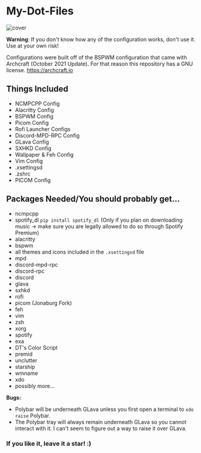 # My-Dot-Files

![cover](https://user-images.githubusercontent.com/53713571/172721880-4eef7943-ea72-4072-a266-f85f308c1612.png)

**Warning**: If you don't know how any of the configuration works, don't use it. Use at your own risk!

Configurations were built off of the BSPWM configuration that came with Archcraft (October 2021 Update). For that reason this repository has a GNU license.
https://archcraft.io

## Things Included

- NCMPCPP Config
- Alacritty Config
- BSPWM Config
- Picom Config
- Rofi Launcher Configs
- Discord-MPD-RPC Config
- GLava Config
- SXHKD Config
- Wallpaper & Feh Config
- Vim Config
- .xsettingsd
- .zshrc
- PICOM Config

## Packages Needed/You should probably get...
- ncmpcpp
- spotify_dl `pip install spotify_dl` (Only if you plan on downloading music -> make sure you are legally allowed to do so through Spotify Premium)
- alacritty
- bspwm
- all themes and icons included in the `.xsettingsd` file
- mpd
- discord-mpd-rpc
- discord-rpc
- discord
- glava
- sxhkd
- rofi
- picom (Jonaburg Fork)
- feh
- vim
- zsh
- xorg
- spotify
- exa
- DT's Color Script
- premid
- unclutter
- starship
- wmname
- xdo
- possibly more...

**Bugs:** 
- Polybar will be underneath GLava unless you first open a terminal to `xdo raise` Polybar.
- The Polybar tray will always remain underneath GLava so you cannot interact with it. I can't seem to figure out a way to raise it over GLava.

### If you like it, leave it a star! :)
